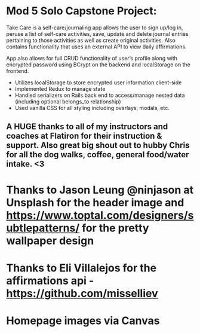 # Mod 5 Solo Capstone Project: 

Take Care is a self-care/journaling app allows the user to sign up/log in, peruse a list of self-care activities, save, update and delete journal entries pertaining to those activities as well as create original activities. Also contains functionality that uses an external API to view daily affirmations.

App also allows for full CRUD functionality of user’s profile along with encrypted password using BCrypt on the backend and localStorage on the frontend.

* Utilizes localStorage to store encrypted user information client-side
* Implemented Redux to manage state
* Handled serializers on Rails back end to access/manage nested data (including optional belongs_to relationship)
* Used vanilla CSS for all styling including overlays, modals, etc. 

## A HUGE thanks to all of my instructors and coaches at Flatiron for their instruction & support. Also great big shout out to hubby Chris for all the dog walks, coffee, general food/water intake. <3 

# Thanks to Jason Leung @ninjason at Unsplash for the header image and https://www.toptal.com/designers/subtlepatterns/ for the pretty wallpaper design

# Thanks to Eli Villalejos for the affirmations api - https://github.com/misselliev

# Homepage images via Canvas







<!-- # README

This README would normally document whatever steps are necessary to get the
application up and running.

Things you may want to cover:

* Ruby version

* System dependencies

* Configuration

* Database creation

* Database initialization

* How to run the test suite

* Services (job queues, cache servers, search engines, etc.)

* Deployment instructions

* ... -->
